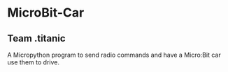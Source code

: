 # MicroBit-Car

## Team .titanic

A Micropython program to send radio commands and have a Micro:Bit car use them to drive.